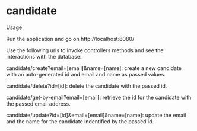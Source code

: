 # candidate

Usage

Run the application and go on http://localhost:8080/

Use the following urls to invoke controllers methods and see the interactions with the database:

candidate/create?email=[email]&name=[name]: create a new candidate with an auto-generated id and email and name as passed values.

candidate/delete?id=[id]: delete the candidate with the passed id.

candidate/get-by-email?email=[email]: retrieve the id for the candidate with the passed email address.

candidate/update?id=[id]&email=[email]&name=[name]: update the email and the name for the candidate indentified by the passed id.
